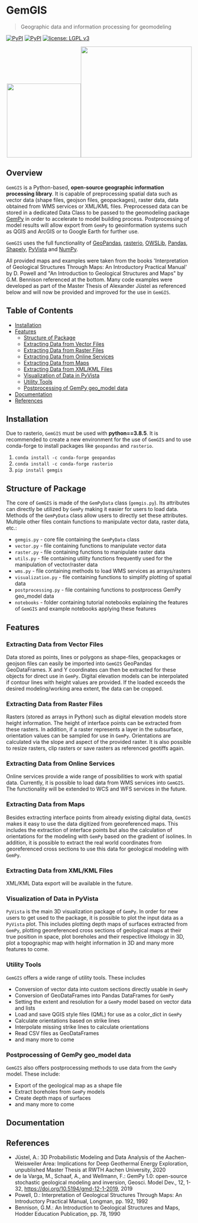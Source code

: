# GemGIS

> Geographic data and information processing for geomodeling


[![PyPI](https://img.shields.io/badge/python-3-blue.svg)](https://www.python.org/downloads/)
[![PyPI](https://img.shields.io/badge/pypi-1.0-blue.svg)](https://pypi.org/project/gemgis/)
[![license: LGPL v3](https://img.shields.io/badge/license-LGPL%20v3-blue.svg)](https://github.com/cgre-aachen/gemgis/blob/master/LICENSE.md)

<p align="center"><img src="data/Images/task1.png" width="200"><img src="data/Images/model1.png" width="300"></p>

## Overview 

`GemGIS` is a Python-based, **open-source geographic information processing library**. It is capable of preprocessing spatial data such as vector data (shape files, geojson files, geopackages), raster data, data obtained from WMS services or XML/KML files. Preprocessed data can be stored in a dedicated Data Class to be passed to the geomodeling package [GemPy](https://github.com/cgre-aachen/gempy) in order to accelerate to model building process. Postprocessing of model results will allow export from `GemPy` to geoinformation systems such as QGIS and ArcGIS or to Google Earth for further use. 

`GemGIS` uses the full functionality of [GeoPandas](https://geopandas.org/), [rasterio](https://rasterio.readthedocs.io/en/latest/#), [OWSLib](https://geopython.github.io/OWSLib/), [Pandas](https://pandas.pydata.org/), [Shapely](https://shapely.readthedocs.io/en/latest/manual.html), [PyVista](https://docs.pyvista.org/) and [NumPy](https://numpy.org/).

All provided maps and examples were taken from the books 'Interpretation of Geological Structures Through Maps: An Introductory Practical Manual' by D. Powell and "An Introduction to Geological Structures and Maps" by G.M. Bennison referenced at the bottom. Many code examples were developed as part of the Master Thesis of Alexander Jüstel as referenced below and will now be provided and improved for the use in `GemGIS`.
## Table of Contents

* [Installation](#installation)
* [Features](#features)
  * [Structure of Package](#structure)
  * [Extracting Data from Vector Files](#vector)
  * [Extracting Data from Raster Files](#raster)
  * [Extracting Data from Online Services](#wms)
  * [Extracting Data from Maps](#maps)
  * [Extracting Data from XML/KML Files](#xml/kml)
  * [Visualization of Data in PyVista](#pyvista)
  * [Utility Tools](#utils)
  * [Postprocessing of GemPy geo_model data](#post)
* [Documentation](#doc)
* [References](#ref)

<a name="installation"></a>
## Installation
Due to rasterio, `GemGIS` must be used with **python==3.8.5**. It is recommended to create a new environment for the use of `GemGIS` and to use conda-forge to install packages like `geopandas` and `rasterio`.

1) `conda install -c conda-forge geopandas`
2) `conda install -c conda-forge rasterio`
3) `pip install gemgis`

<a name="structure"></a>
## Structure of Package

The core of `GemGIS` is made of the `GemPyData` class (`gemgis.py`). Its attributes can directly be utilized by `GemPy` making it easier for users to load data. Methods of the `GemPyData` class allow users to directly set these attributes. Multiple other files contain functions to manipulate vector data, raster data, etc.:

* `gemgis.py` - core file containing the `GemPyData` class
* `vector.py` - file containing functions to manipulate vector data
* `raster.py` - file containing functions to manipulate raster data
* `utils.py` - file containing utility functions frequently used for the manipulation of vector/raster data
* `wms.py` - file containing methods to load WMS services as arrays/rasters
* `visualization.py` - file containing functions to simplify plotting of spatial data
* `postprocessing.py` - file containing functions to postprocess GemPy geo_model data
* `notebooks` - folder containing tutorial notebooks explaining the features of `GemGIS` and example notebooks applying these features



<a name="features"></a>
## Features

<a name="vector"></a>
### Extracting Data from Vector Files

Data stored as points, lines or polygons as shape-files, geopackages or geojson files can easily be imported into `GemGIS` GeoPandas GeoDataFrames. X and Y coordinates can then be extracted for these objects for direct use in `GemPy`. Digital elevation models can be interpolated if contour lines with height values are provided. If the loaded exceeds the desired modeling/working area extent, the data can be cropped. 

<a name="raster"></a>
### Extracting Data from Raster Files

Rasters (stored as arrays in Python) such as digital elevation models store height information. The height of interface points can be extracted from these rasters. In addition, if a raster represents a layer in the subsurface, orientation values can be sampled for use in `GemPy`. Orientations are calculated via the slope and aspect of the provided raster. It is also possible to resize rasters, clip rasters or save rasters as referenced geotiffs again. 

<a name="wms"></a>
### Extracting Data from Online Services

Online services provide a wide range of possibilities to work with spatial data. Currently, it is possible to load data from WMS services into `GemGIS`. The functionality will be extended to WCS and WFS services in the future.

<a name="maps"></a>
### Extracting Data from Maps
Besides extracting interface points from already existing digital data, `GemGIS` makes it easy to use the data digitized from georeferenced maps. This includes the extraction of interface points but also the calculation of orientations for the modeling with `GemPy` based on the gradient of isolines. In addition, it is possible to extract the real world coordinates from georeferenced cross sections to use this data for geological modeling with `GemPy`.

<a name="xml/kml"></a>
### Extracting Data from XML/KML Files
XML/KML Data export will be available in the future. 

<a name="pyvista"></a>
### Visualization of Data in PyVista
`PyVista` is the main 3D visualization package of `GemPy`. In order for new users to get used to the package, it is possible to plot the input data as a `PyVista` plot. This includes plotting depth maps of surfaces extracted from `GemPy`, plotting georeferenced cross sections of geological maps at their true position in space, plot boreholes and their respective lithology in 3D, plot a topographic map with height information in 3D and many more features to come.

<a name="utils"></a>
### Utility Tools
`GemGIS` offers a wide range of utility tools. These includes 
* Conversion of vector data into custom sections directly usable in `GemPy`
* Conversion of GeoDataFrames into Pandas DataFrames for `GemPy`
* Setting the extent and resolution for a `GemPy` model based on vector data and lists
* Load and save QGIS style files (QML) for use as a color_dict in `GemPy`
* Calculate orientations based on strike lines
* Interpolate missing strike lines to calculate orientations
* Read CSV files as GeoDataFrames
* and many more to come


<a name="post"></a>
### Postprocessing of GemPy geo_model data
`GemGIS` also offers postprocessing methods to use data from the `GemPy` model. These include:
* Export of the geological map as a shape file
* Extract boreholes from `GemPy` models
* Create depth maps of surfaces
* and many more to come


<a name="doc"></a>
## Documentation

<a name="ref"></a>
## References

* Jüstel, A.: 3D Probabilistic Modeling and Data Analysis of the Aachen-Weisweiler Area: Implications for Deep Geothermal Energy Exploration, unpublished Master Thesis at RWTH Aachen University, 2020
* de la Varga, M., Schaaf, A., and Wellmann, F.: GemPy 1.0: open-source stochastic geological modeling and inversion, Geosci. Model Dev., 12, 1-32, https://doi.org/10.5194/gmd-12-1-2019, 2019
* Powell, D.: Interpretation of Geological Structures Through Maps: An Introductory Practical Manual, Longman, pp. 192, 1992
* Bennison, G.M.: An Introduction to Geological Structures and Maps, Hodder Education Publication, pp. 78, 1990
